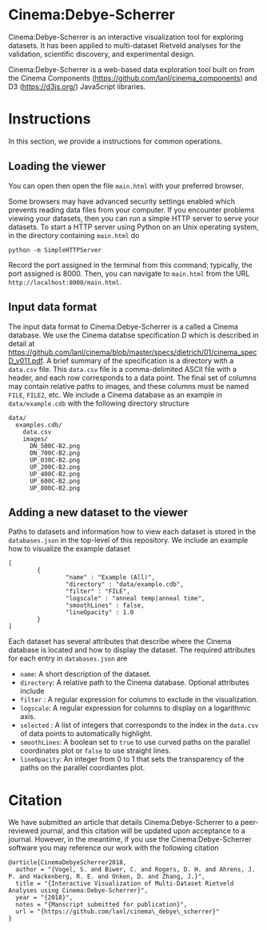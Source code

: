 # Cinema:Debye-Scherrer

Cinema:Debye-Scherrer is an interactive visualization tool for exploring datasets.
It has been applied to multi-dataset Rietveld analyses for the validation, scientific discovery, and experimental design.

Cinema:Debye-Scherrer is a web-based data exploration tool built on from the Cinema Components (https://github.com/lanl/cinema_components) and D3 (https://d3js.org/) JavaScript libraries.

# Instructions

In this section, we provide a instructions for common operations.

## Loading the viewer

You can open then open the file ``main.html`` with your preferred browser.

Some browsers may have advanced security settings enabled which prevents reading data files from your computer.
If you encounter problems viewing your datasets, then you can run a simple HTTP server to serve your datasets.
To start a HTTP server using Python on an Unix operating system, in the directory containing ``main.html`` do
```
python -m SimpleHTTPServer
```
Record the port assigned in the terminal from this command; typically, the port assigned is 8000.
Then, you can navigate to ``main.html`` from the URL ``http://localhost:8000/main.html``.

## Input data format

The input data format to Cinema:Debye-Scherrer is a called a Cinema database.
We use the Cinema databse specification D which is described in detail at https://github.com/lanl/cinema/blob/master/specs/dietrich/01/cinema_specD_v011.pdf.
A brief summary of the specification is a directory with a ``data.csv`` file.
This ``data.csv`` file is a comma-delimited ASCII file with a header, and each row corresponds to a data point.
The final set of columns may contain relative paths to images, and these columns must be named ``FILE``, ``FILE2``, etc.
We include a Cinema database as an example in ``data/example.cdb`` with the following directory structure
```
data/
  examples.cdb/
    data.csv
    images/
      DN_500C-B2.png
      DN_700C-B2.png
      UP_030C-B2.png
      UP_200C-B2.png
      UP_400C-B2.png
      UP_600C-B2.png
      UP_800C-B2.png
```

## Adding a new dataset to the viewer

Paths to datasets and information how to view each dataset is stored in the ``databases.json`` in the top-level of this repository.
We include an example how to visualize the example dataset
```
[
        {
                "name" : "Example (All)",
                "directory" : "data/example.cdb",
                "filter" : "FILE",
                "logscale" : "anneal temp|anneal time",
                "smoothLines" : false,
                "lineOpacity" : 1.0
        }
]
```

Each dataset has several attributes that describe where the Cinema database is located and how to display the dataset.
The required attributes for each entry in ``databases.json`` are
  * ``name``: A short description of the dataset.
  * ``directory``: A relative path to the Cinema database.
Optional attributes include
  * ``filter`` : A regular expression for columns to exclude in the visualization.
  * ``logscale``: A regular expression for columns to display on a logarithmic axis.
  * ``selected`` : A list of integers that corresponds to the index in the ``data.csv`` of data points to automatically highlight.
  * ``smoothLines``: A boolean set to ``true`` to use curved paths on the parallel coordinates plot or ``false`` to use straight lines.
  * ``lineOpacity``: An integer from 0 to 1 that sets the transparency of the paths on the parallel coordiantes plot.

# Citation

We have submitted an article that details Cinema:Debye-Scherrer to a peer-reviewed journal, and this citation will be updated upon acceptance to a journal.
However, in the meantime, if you use the Cinema:Debye-Scherrer software you may reference our work with the following citation
```
@article{CinemaDebyeScherrer2018,
  author = "{Vogel, S. and Biwer, C. and Rogers, D. H. and Ahrens, J. P. and Hackenberg, R. E. and Onken, D. and Zhang, J.}",
  title = "{Interactive Visualization of Multi-Dataset Rietveld Analyses using Cinema:Debye-Scherrer}",
  year = "{2018}",
  notes = "{Manscript submitted for publication}",
  url = "{https://github.com/lanl/cinema\_debye\_scherrer}"
}
```
